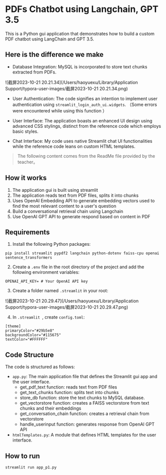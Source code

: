 # PDFs Chatbot using Langchain, GPT 3.5 

This is a Python gui application that demonstrates how to build a custom PDF chatbot using LangChain and GPT 3.5. 



## Here is the difference we make

- Database Integration: MySQL is incorporated to store text chunks extracted from PDFs.

![截屏2023-10-21 20.21.34](/Users/haoyuexu/Library/Application Support/typora-user-images/截屏2023-10-21 20.21.34.png)

- User Authentication: The code signifies an intention to implement user authentication using `streamlit_login_auth_ui.widgets`. （Some errors were encountered while using this function ）

- User Interface: The application boasts an enhanced UI design using advanced CSS stylings, distinct from the reference code which employs basic styles.

- Chat Interface: My code uses native Streamlit chat UI functionalities while the reference code leans on custom HTML templates.

  





> The following content comes from the ReadMe file provided by the teacher。



## How it works

1. The application gui is built using streamlit
2. The application reads text from PDF files, splits it into chunks
3. Uses OpenAI Embedding API to generate embedding vectors used to find the most relevant content to a user's question 
4. Build a conversational retrieval chain using Langchain
5. Use OpenAI GPT API to generate respond based on content in PDF

## Requirements

1. Install the following Python packages:
```
pip install streamlit pypdf2 langchain python-dotenv faiss-cpu openai sentence_transformers
```

2. Create a `.env` file in the root directory of the project and add the following environment variables:
```
OPENAI_API_KEY= # Your OpenAI API key
```

3.  Create a folder named `.streamlit`  in your root:

![截屏2023-10-21 20.29.47](/Users/haoyuexu/Library/Application Support/typora-user-images/截屏2023-10-21 20.29.47.png)



4. In `.streamlit `, create `config.toml`:

```
[theme]
primaryColor="#29b5e8"
backgroundColor="#115675"
textColor="#FFFFFF"
```



## Code Structure

The code is structured as follows:

- `app.py`: The main application file that defines the Streamlit gui app and the user interface.
    * get_pdf_text function: reads text from PDF files
    * get_text_chunks function: splits text into chunks
    * store_db function: store the text chunks to MySQL database.
    * get_vectorstore function: creates a FAISS vectorstore from text chunks and their embeddings
    * get_conversation_chain function: creates a retrieval chain from vectorstore
    * handle_userinput function: generates response from OpenAI GPT API
- `htmlTemplates.py`: A module that defines HTML templates for the user interface.

## How to run

```
streamlit run app_p1.py
```

